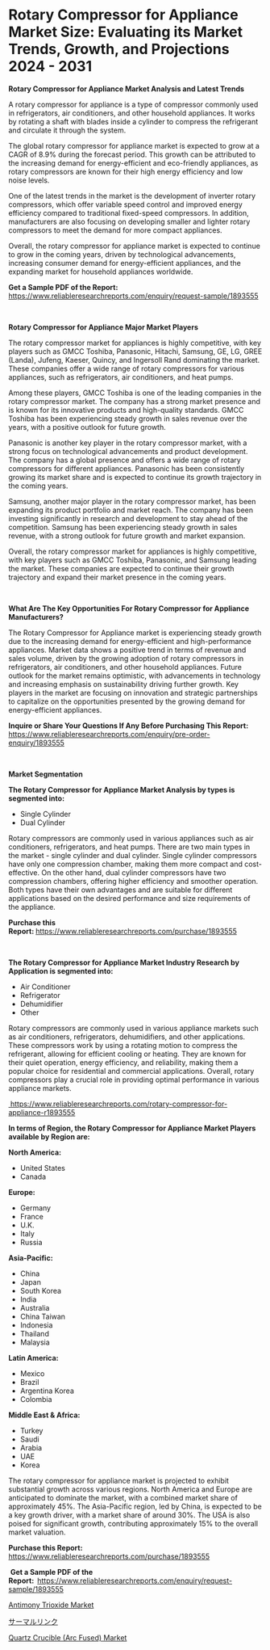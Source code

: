 <p><h1>Rotary Compressor for Appliance Market Size: Evaluating its Market Trends, Growth, and Projections 2024 - 2031</h1></p><p><strong>Rotary Compressor for Appliance Market Analysis and Latest Trends</strong></p>
<p><p>A rotary compressor for appliance is a type of compressor commonly used in refrigerators, air conditioners, and other household appliances. It works by rotating a shaft with blades inside a cylinder to compress the refrigerant and circulate it through the system. </p><p>The global rotary compressor for appliance market is expected to grow at a CAGR of 8.9% during the forecast period. This growth can be attributed to the increasing demand for energy-efficient and eco-friendly appliances, as rotary compressors are known for their high energy efficiency and low noise levels. </p><p>One of the latest trends in the market is the development of inverter rotary compressors, which offer variable speed control and improved energy efficiency compared to traditional fixed-speed compressors. In addition, manufacturers are also focusing on developing smaller and lighter rotary compressors to meet the demand for more compact appliances.</p><p>Overall, the rotary compressor for appliance market is expected to continue to grow in the coming years, driven by technological advancements, increasing consumer demand for energy-efficient appliances, and the expanding market for household appliances worldwide.</p></p>
<p><strong>Get a Sample PDF of the Report:&nbsp;</strong> <a href="https://www.reliableresearchreports.com/enquiry/request-sample/1893555">https://www.reliableresearchreports.com/enquiry/request-sample/1893555</a></p>
<p>&nbsp;</p>
<p><strong>Rotary Compressor for Appliance Major Market Players</strong></p>
<p><p>The rotary compressor market for appliances is highly competitive, with key players such as GMCC Toshiba, Panasonic, Hitachi, Samsung, GE, LG, GREE (Landa), Jufeng, Kaeser, Quincy, and Ingersoll Rand dominating the market. These companies offer a wide range of rotary compressors for various appliances, such as refrigerators, air conditioners, and heat pumps.</p><p>Among these players, GMCC Toshiba is one of the leading companies in the rotary compressor market. The company has a strong market presence and is known for its innovative products and high-quality standards. GMCC Toshiba has been experiencing steady growth in sales revenue over the years, with a positive outlook for future growth.</p><p>Panasonic is another key player in the rotary compressor market, with a strong focus on technological advancements and product development. The company has a global presence and offers a wide range of rotary compressors for different appliances. Panasonic has been consistently growing its market share and is expected to continue its growth trajectory in the coming years.</p><p>Samsung, another major player in the rotary compressor market, has been expanding its product portfolio and market reach. The company has been investing significantly in research and development to stay ahead of the competition. Samsung has been experiencing steady growth in sales revenue, with a strong outlook for future growth and market expansion.</p><p>Overall, the rotary compressor market for appliances is highly competitive, with key players such as GMCC Toshiba, Panasonic, and Samsung leading the market. These companies are expected to continue their growth trajectory and expand their market presence in the coming years.</p></p>
<p>&nbsp;</p>
<p><strong>What Are The Key Opportunities For Rotary Compressor for Appliance Manufacturers?</strong></p>
<p><p>The Rotary Compressor for Appliance market is experiencing steady growth due to the increasing demand for energy-efficient and high-performance appliances. Market data shows a positive trend in terms of revenue and sales volume, driven by the growing adoption of rotary compressors in refrigerators, air conditioners, and other household appliances. Future outlook for the market remains optimistic, with advancements in technology and increasing emphasis on sustainability driving further growth. Key players in the market are focusing on innovation and strategic partnerships to capitalize on the opportunities presented by the growing demand for energy-efficient appliances.</p></p>
<p><strong>Inquire or Share Your Questions If Any Before Purchasing This Report:</strong> <a href="https://www.reliableresearchreports.com/enquiry/pre-order-enquiry/1893555">https://www.reliableresearchreports.com/enquiry/pre-order-enquiry/1893555</a></p>
<p>&nbsp;</p>
<p><strong>Market Segmentation</strong></p>
<p><strong>The Rotary Compressor for Appliance Market Analysis by types is segmented into:</strong></p>
<p><ul><li>Single Cylinder</li><li>Dual Cylinder</li></ul></p>
<p><p>Rotary compressors are commonly used in various appliances such as air conditioners, refrigerators, and heat pumps. There are two main types in the market - single cylinder and dual cylinder. Single cylinder compressors have only one compression chamber, making them more compact and cost-effective. On the other hand, dual cylinder compressors have two compression chambers, offering higher efficiency and smoother operation. Both types have their own advantages and are suitable for different applications based on the desired performance and size requirements of the appliance.</p></p>
<p><strong>Purchase this Report:&nbsp;</strong><a href="https://www.reliableresearchreports.com/purchase/1893555">https://www.reliableresearchreports.com/purchase/1893555</a></p>
<p>&nbsp;</p>
<p><strong>The Rotary Compressor for Appliance Market Industry Research by Application is segmented into:</strong></p>
<p><ul><li>Air Conditioner</li><li>Refrigerator</li><li>Dehumidifier</li><li>Other</li></ul></p>
<p><p>Rotary compressors are commonly used in various appliance markets such as air conditioners, refrigerators, dehumidifiers, and other applications. These compressors work by using a rotating motion to compress the refrigerant, allowing for efficient cooling or heating. They are known for their quiet operation, energy efficiency, and reliability, making them a popular choice for residential and commercial applications. Overall, rotary compressors play a crucial role in providing optimal performance in various appliance markets.</p></p>
<p><a href="https://www.reliableresearchreports.com/rotary-compressor-for-appliance-r1893555">&nbsp;https://www.reliableresearchreports.com/rotary-compressor-for-appliance-r1893555</a></p>
<p><strong>In terms of Region, the Rotary Compressor for Appliance Market Players available by Region are:</strong></p>
<p>
    <p> <strong> North America: </strong>
        <ul>
            <li>United States</li>
            <li>Canada</li>
        </ul>
        </p> 
    <p> <strong> Europe: </strong>
        <ul>
            <li>Germany</li>
            <li>France</li>
            <li>U.K.</li>
            <li>Italy</li>
            <li>Russia</li>
        </ul>
        </p> 
    <p> <strong> Asia-Pacific: </strong>
        <ul>
            <li>China</li>
            <li>Japan</li>
            <li>South Korea</li>
            <li>India</li>
            <li>Australia</li>
            <li>China Taiwan</li>
            <li>Indonesia</li>
            <li>Thailand</li>
            <li>Malaysia</li>
        </ul>
        </p> 
    <p> <strong> Latin America: </strong>
        <ul>
            <li>Mexico</li>
            <li>Brazil</li>
            <li>Argentina Korea</li>
            <li>Colombia</li>
        </ul>
        </p> 
    <p> <strong> Middle East & Africa: </strong>
        <ul>
            <li>Turkey</li>
            <li>Saudi</li>
            <li>Arabia</li>
            <li>UAE</li>
            <li>Korea</li>
        </ul>
    </p>
    </p>
<p><p>The rotary compressor for appliance market is projected to exhibit substantial growth across various regions. North America and Europe are anticipated to dominate the market, with a combined market share of approximately 45%. The Asia-Pacific region, led by China, is expected to be a key growth driver, with a market share of around 30%. The USA is also poised for significant growth, contributing approximately 15% to the overall market valuation.</p></p>
<p><strong>Purchase this Report: </strong><a href="https://www.reliableresearchreports.com/purchase/1893555">https://www.reliableresearchreports.com/purchase/1893555</a></p>
<p>&nbsp;<strong>Get a Sample PDF of the Report:&nbsp;&nbsp;</strong><a href="https://www.reliableresearchreports.com/enquiry/request-sample/1893555">https://www.reliableresearchreports.com/enquiry/request-sample/1893555</a></p>
<p><strong></strong></p>
<p><p><a href="https://issuu.com/reportprime-2/docs/antimony-trioxide-market-size-2030.pptx">Antimony Trioxide Market</a></p><p><a href="https://github.com/tubbs463/Market-Research-Report-List-1/blob/main/468266944574.md">サーマルリンク</a></p><p><a href="https://copper-carbon-84f.notion.site/Quartz-Crucible-Arc-Fused-Market-Size-CAGR-Trends-2024-2030-1cbde40832ee45a5a4652e0f879f2c94">Quartz Crucible (Arc Fused) Market</a></p></p>